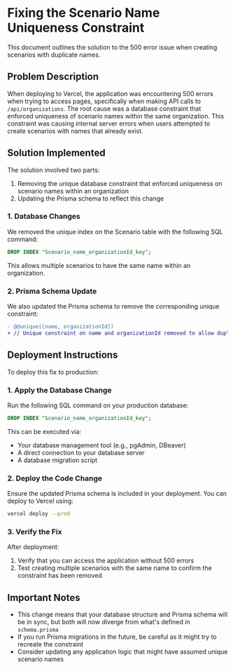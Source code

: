 # Fixing the Scenario Name Uniqueness Constraint

This document outlines the solution to the 500 error issue when creating scenarios with duplicate names.

## Problem Description

When deploying to Vercel, the application was encountering 500 errors when trying to access pages, specifically when making API calls to `/api/organizations`. The root cause was a database constraint that enforced uniqueness of scenario names within the same organization. This constraint was causing internal server errors when users attempted to create scenarios with names that already exist.

## Solution Implemented

The solution involved two parts:

1. Removing the unique database constraint that enforced uniqueness on scenario names within an organization
2. Updating the Prisma schema to reflect this change

### 1. Database Changes

We removed the unique index on the Scenario table with the following SQL command:

```sql
DROP INDEX "Scenario_name_organizationId_key";
```

This allows multiple scenarios to have the same name within an organization.

### 2. Prisma Schema Update

We also updated the Prisma schema to remove the corresponding unique constraint:

```diff
- @@unique([name, organizationId])
+ // Unique constraint on name and organizationId removed to allow duplicate scenario names
```

## Deployment Instructions

To deploy this fix to production:

### 1. Apply the Database Change

Run the following SQL command on your production database:

```sql
DROP INDEX "Scenario_name_organizationId_key";
```

This can be executed via:
- Your database management tool (e.g., pgAdmin, DBeaver)
- A direct connection to your database server
- A database migration script

### 2. Deploy the Code Change

Ensure the updated Prisma schema is included in your deployment. You can deploy to Vercel using:

```bash
vercel deploy --prod
```

### 3. Verify the Fix

After deployment:
1. Verify that you can access the application without 500 errors
2. Test creating multiple scenarios with the same name to confirm the constraint has been removed

## Important Notes

- This change means that your database structure and Prisma schema will be in sync, but both will now diverge from what's defined in `schema.prisma`
- If you run Prisma migrations in the future, be careful as it might try to recreate the constraint
- Consider updating any application logic that might have assumed unique scenario names

